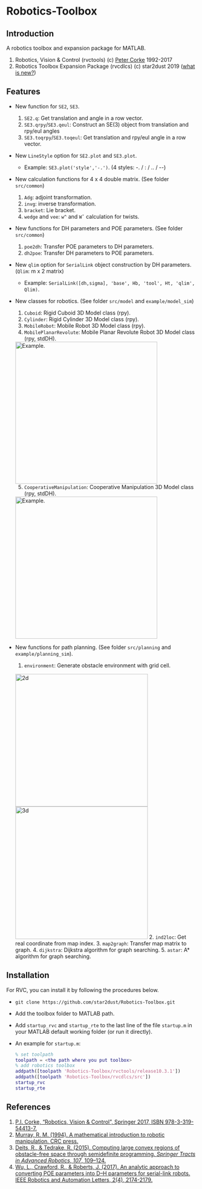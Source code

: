 # Robotics-Toolbox
## Introduction

A robotics toolbox and expansion package for MATLAB.
1. Robotics, Vision &amp; Control (rvctools) (c) [Peter Corke](http://www.petercorke.com) 1992-2017 
2. Robotics Toolbox Expansion Package  (rvcdlcs)  (c) star2dust 2019 ([what is new?](https://github.com/star2dust/Robotics-Toolbox/tree/master/rvcdlcs))

## Features

- New function for `SE2`, `SE3`.
    1. `SE2.q`: Get translation and angle in a row vector. 
    2. `SE3.qrpy`/`SE3.qeul`: Construct an SE(3) object from translation and rpy/eul angles
    3. `SE3.toqrpy`/`SE3.toqeul`: Get translation and rpy/eul angle in a row vector.
- New `LineStyle` option for `SE2.plot` and `SE3.plot`.
	-  Example:  `SE3.plot('style','-.')`. (4 styles: -. / : / .. / --)
- New calculation functions for  4 x 4 double matrix. (See folder `src/common`)
	1. `Adg`: adjoint transformation.
	2. `invg`:  inverse transformation.
	3. `bracket`: Lie bracket.
	4. `wedge` and `vee`: `w^` and `Wˇ` calculation for twists.
- New functions for DH parameters and POE parameters. (See folder `src/common`)
    1. `poe2dh`: Transfer POE parameters to DH parameters.
    2. `dh2poe`: Transfer DH parameters to POE parameters.
- New `qlim` option for `SerialLink` object construction by DH parameters. (`Qlim`: m x 2 matrix)
    - Example: `SerialLink([dh,sigma], 'base', Hb, 'tool', Ht, 'qlim', Qlim)`.
- New classes for robotics. (See folder `src/model` and `example/model_sim`)
    1. `Cuboid`: Rigid Cuboid 3D Model class (rpy).
    2. `Cylinder`: Rigid Cylinder 3D Model class (rpy).
    3. `MobileRobot`: Mobile Robot 3D Model class (rpy).
    4. `MobilePlanarRevolute`: Mobile Planar Revolute Robot 3D Model class (rpy, stdDH). 
    
    <img src="https://github.com/star2dust/Robotics-Toolbox/blob/master/rvcdlcs/result/mpr_eg.jpg" alt="Example." width="375" />
    
    5. `CooperativeManipulation`: Cooperative Manipulation 3D Model class (rpy, stdDH). 
    
    <img src="https://github.com/star2dust/Robotics-Toolbox/blob/master/rvcdlcs/result/cm_demo.jpg" alt="Example." width="375" />
- New functions for path planning. (See folder `src/planning` and `example/planning_sim`).
    1. `environment`: Generate obstacle environment with grid cell. 
    
    <img src="https://github.com/star2dust/Robotics-Toolbox/blob/master/rvcdlcs/result/env_eg.jpg" alt="2d" width="350" /><img src="https://github.com/star2dust/Robotics-Toolbox/blob/master/rvcdlcs/result/env_3D_eg.jpg" alt="3d" width="350" />
    2. `ind2loc`: Get real coordinate from map index.
    3. `map2graph`: Transfer map matrix to graph.
    4. `dijkstra`: Dijkstra algorithm for graph searching.
    5. `astar`: A* algorithm for graph searching.

## Installation

For RVC, you can install it by following the procedures below.

- `git clone https://github.com/star2dust/Robotics-Toolbox.git`
- Add the toolbox folder to MATLAB path.
- Add `startup_rvc` and `startup_rte` to the last line of the file `startup.m` in your MATLAB default working folder (or run it directly).
- An example for `startup.m`:

  ```matlab
  % set toolpath
  toolpath = <the path where you put toolbox>
  % add robotics toolbox
  addpath([toolpath 'Robotics-Toolbox/rvctools/release10.3.1'])
  addpath([toolpath 'Robotics-Toolbox/rvcdlcs/src'])
  startup_rvc
  startup_rte
  ```

## References

1. [P.I. Corke, “Robotics, Vision & Control”, Springer 2017, ISBN 978-3-319-54413-7.](http://petercorke.com/wordpress/toolboxes/robotics-toolbox)
2. [Murray, R. M. (1994). A mathematical introduction to robotic manipulation. CRC press.](https://www.crcpress.com/A-Mathematical-Introduction-to-Robotic-Manipulation/Murray/p/book/9780849379819)
3. [Deits, R., & Tedrake, R. (2015). Computing large convex regions of obstacle-free space through semidefinite programming. *Springer Tracts in Advanced Robotics*, *107*, 109–124.](http://groups.csail.mit.edu/robotics-center/public_papers/Deits14.pdf)
4. [Wu, L., Crawford, R., & Roberts, J. (2017). An analytic approach to converting POE parameters into D–H parameters for serial-link robots. IEEE Robotics and Automation Letters, 2(4), 2174-2179.](https://ieeexplore.ieee.org/document/7968294/)



